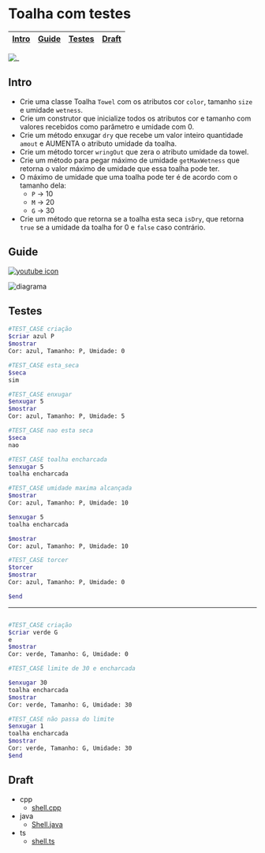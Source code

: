 # Toalha com testes

<!-- toch -->
[Intro](#intro) | [Guide](#guide) | [Testes](#testes) | [Draft](#draft)
-- | -- | -- | --
<!-- toch -->

![_](https://raw.githubusercontent.com/qxcodepoo/arcade/master/base/enxugar/cover.jpg)

## Intro

- Crie uma classe Toalha `Towel` com os atributos cor `color`, tamanho `size` e umidade `wetness`.
- Crie um construtor que inicialize todos os atributos cor e tamanho com valores recebidos como parâmetro e umidade com 0.
- Crie um método enxugar `dry` que recebe um valor inteiro quantidade `amout` e AUMENTA o atributo umidade da toalha.
- Crie um método torcer `wringOut` que zera o atributo umidade da towel.
- Crie um método para pegar máximo de umidade `getMaxWetness` que retorna o valor máximo de umidade que essa toalha pode ter.
- O máximo de umidade que uma toalha pode ter é de acordo com o tamanho dela:
  - `P` -> 10
  - `M` -> 20
  - `G` -> 30
- Crie um método que retorna se a toalha esta seca `isDry`, que retorna `true` se a umidade da toalha for 0 e `false` caso contrário.

## Guide

[![youtube icon](https://raw.githubusercontent.com/qxcodepoo/arcade/master/base/enxugar/../youguide.png)](https://youtu.be/S956ep2PSzI?si=q9IYxafhWjaDVHTp)

![diagrama](https://raw.githubusercontent.com/qxcodepoo/arcade/master/base/enxugar/diagrama.png)

## Testes

```bash
#TEST_CASE criação
$criar azul P
$mostrar
Cor: azul, Tamanho: P, Umidade: 0

#TEST_CASE esta_seca
$seca
sim

#TEST_CASE enxugar
$enxugar 5
$mostrar
Cor: azul, Tamanho: P, Umidade: 5

#TEST_CASE nao esta seca
$seca
nao

#TEST_CASE toalha encharcada
$enxugar 5
toalha encharcada

#TEST_CASE umidade maxima alcançada
$mostrar
Cor: azul, Tamanho: P, Umidade: 10

$enxugar 5
toalha encharcada

$mostrar
Cor: azul, Tamanho: P, Umidade: 10

#TEST_CASE torcer
$torcer
$mostrar
Cor: azul, Tamanho: P, Umidade: 0

$end

```

---

```bash

#TEST_CASE criação
$criar verde G
e
$mostrar
Cor: verde, Tamanho: G, Umidade: 0

#TEST_CASE limite de 30 e encharcada

$enxugar 30
toalha encharcada
$mostrar
Cor: verde, Tamanho: G, Umidade: 30

#TEST_CASE não passa do limite
$enxugar 1
toalha encharcada
$mostrar
Cor: verde, Tamanho: G, Umidade: 30
$end
```

## Draft

<!-- links .cache/draft -->
- cpp
  - [shell.cpp](https://github.com/qxcodepoo/arcade/blob/master/base/enxugar/.cache/draft/cpp/shell.cpp)
- java
  - [Shell.java](https://github.com/qxcodepoo/arcade/blob/master/base/enxugar/.cache/draft/java/Shell.java)
- ts
  - [shell.ts](https://github.com/qxcodepoo/arcade/blob/master/base/enxugar/.cache/draft/ts/shell.ts)
<!-- links -->
